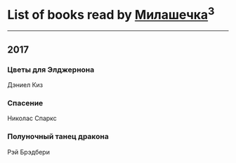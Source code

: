 # List of books read by [Милашечка](http://vk.com/id200601396)<sup>3</sup>
---

## 2017

### Цветы для Элджернона
Дэниел Киз


### Спасение
Николас Спаркс


### Полуночный танец дракона
Рэй Брэдбери



